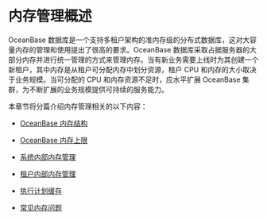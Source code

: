 内存管理概述 
===========================



OceanBase 数据库是一个支持多租户架构的准内存级的分布式数据库，这对大容量内存的管理和使用提出了很高的要求。OceanBase 数据库采取占据服务器的大部分内存并进行统一管理的方式来管理内存。当有新业务需要上线时为其创建一个新租户，其中内存是从租户可分配内存中划分资源，租户 CPU 和内存的大小取决于业务规模。当可分配的 CPU 和内存资源不足时，应水平扩展 OceanBase 集群，为不断扩展的业务规模提供可持续的服务能力。

本章节将分篇介绍内存管理相关的以下内容：

* [OceanBase 内存结构](t1940585.html#topic-2610525)

  

* [OceanBase 内存上限](t1940586.html#topic-2610526)

  

* [系统内部内存管理](t1940587.html#topic-2610527)

  

* [租户内部内存管理](t1940588.html#topic-2610528)

  

* [执行计划缓存](t1940589.html#topic-2610529)

  

* [常见内存问题](t1940590.html#topic-2610530)

  



